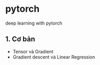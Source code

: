 # pytorch
deep learning with pytorch

## 1. Cơ bản
- Tensor và Gradient
- Gradient descent và Linear Regression 